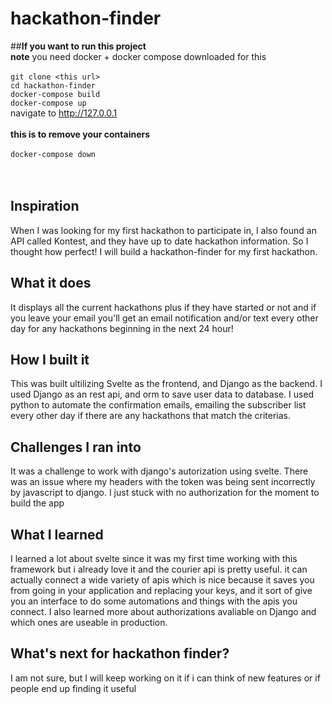 # hackathon-finder

##**If you want to run this project** <br>
**note** you need docker + docker compose downloaded for this<br><br>
`git clone <this url>`<br>
`cd hackathon-finder`<br>
`docker-compose build`<br>
`docker-compose up`<br>
navigate to http://127.0.0.1<br><br>
**this is to remove your containers**<br><br>
`docker-compose down`<br><br><br>


## Inspiration
When I was looking for my first hackathon to participate in, I also found an API called Kontest, and they have up to date hackathon information. 
So I thought how perfect! I will build a hackathon-finder for my first hackathon.
## What it does
 It displays all the current hackathons plus if they have started or not and if you leave your email you'll get an email notification and/or text every other day for any hackathons beginning in the next 24 hour!
## How I built it
This was built ultilizing Svelte as the frontend, and Django as the backend. I used Django as an rest api, and orm to save user data to database.
I used python to automate the confirmation emails, emailing the subscriber list every other day if there are any hackathons that match the criterias.
## Challenges I ran into
It was a challenge to work with django's autorization using svelte. There was an issue where my headers with the token was being sent incorrectly by javascript to django. I just stuck with no authorization for the moment to build the app
## What I learned
I learned a lot about svelte since it was my first time working with this framework but i already love it and the courier api is pretty useful.
it can actually connect a wide variety of apis which is nice because it saves you from going in your application and replacing your keys, and it sort of give you an interface to do some automations and things with the apis you connect. I also learned more about authorizations avaliable on Django and which ones are useable in production.
## What's next for hackathon finder?
I am not sure, but I will keep working on it if i can think of new features or if people end up finding it useful
